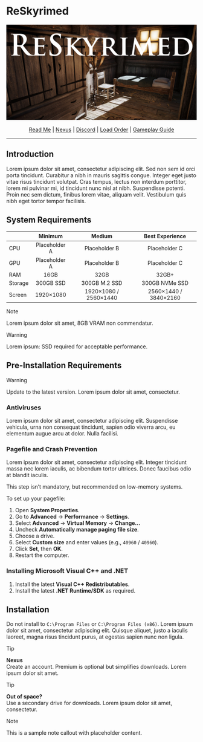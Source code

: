 # ReSkyrimed
![Banner](https://github.com/Abi822/ReSkyrimed/blob/main/Images/logo.png?raw=true)
<p align="center">
  <a href=">/README">Read Me</a> |
  <a href="">Nexus</a> |
  <a href="">Discord</a> |
  <a href="https://loadorderlibrary.com/lists/">Load Order</a> |
  <a href="/GUIDE">Gameplay Guide</a>
</p>

---

## Introduction
Lorem ipsum dolor sit amet, consectetur adipiscing elit. Sed non sem id orci porta tincidunt. Curabitur a nibh in mauris sagittis congue. Integer eget justo vitae risus tincidunt volutpat. Cras tempus, lectus non interdum porttitor, lorem mi pulvinar mi, id tincidunt nunc nisl at nibh. Suspendisse potenti. Proin nec sem dictum, finibus lorem vitae, aliquam velit. Vestibulum quis nibh eget tortor tempor facilisis.

## System Requirements
|  | Minimum | Medium | Best Experience |
| :--- | :------: | :------: | :------: |
| CPU | Placeholder A | Placeholder B | Placeholder C |
| GPU | Placeholder A | Placeholder B | Placeholder C |
| RAM | 16GB | 32GB | 32GB+ |
| Storage | 300GB SSD | 300GB M.2 SSD | 300GB NVMe SSD |
| Screen | 1920×1080 | 1920×1080 / 2560×1440 | 2560×1440 / 3840×2160 |

> [!NOTE]
> Lorem ipsum dolor sit amet, 8GB VRAM non commendatur.

> [!WARNING]
> Lorem ipsum: SSD required for acceptable performance.

## Pre-Installation Requirements
> [!WARNING]
> Update to the latest version. Lorem ipsum dolor sit amet, consectetur.

### Antiviruses
Lorem ipsum dolor sit amet, consectetur adipiscing elit. Suspendisse vehicula, urna non consequat tincidunt, sapien odio viverra arcu, eu elementum augue arcu at dolor. Nulla facilisi.

### Pagefile and Crash Prevention
Lorem ipsum dolor sit amet, consectetur adipiscing elit. Integer tincidunt massa nec lorem iaculis, ac bibendum tortor ultrices. Donec faucibus odio at blandit iaculis. 

This step isn’t mandatory, but recommended on low-memory systems.

To set up your pagefile:
1. Open **System Properties**.  
2. Go to **Advanced** → **Performance** → **Settings**.  
3. Select **Advanced** → **Virtual Memory** → **Change…**  
4. Uncheck **Automatically manage paging file size**.  
5. Choose a drive.  
6. Select **Custom size** and enter values (e.g., `40960` / `40960`).  
7. Click **Set**, then **OK**.  
8. Restart the computer.

### Installing Microsoft Visual C++ and .NET
1. Install the latest **Visual C++ Redistributables**.  
2. Install the latest **.NET Runtime/SDK** as required.  

## Installation
Do not install to `C:\Program Files` or `C:\Program Files (x86)`. Lorem ipsum dolor sit amet, consectetur adipiscing elit. Quisque aliquet, justo a iaculis laoreet, magna risus tincidunt purus, at egestas sapien nunc non ligula.

> [!TIP]
> **Nexus**  
> Create an account. Premium is optional but simplifies downloads. Lorem ipsum dolor sit amet.

> [!TIP]
> **Out of space?**  
> Use a secondary drive for downloads. Lorem ipsum dolor sit amet, consectetur.

> [!NOTE]
> This is a sample note callout with placeholder content.
